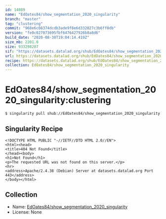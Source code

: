 ```yaml
---
id: 14089
name: "EdOates84/show_segmentation_2020_singularity"
branch: "master"
tag: "clustering"
commit: "968e6c08374dcdb3ade9f8e6d332027c3b6ff0db"
version: "fe0c027073695fbf6476427926b8a8d6"
build_date: "2020-08-30T19:04:14.419Z"
size_mb: 2201.0
size: 933298207
sif: "https://datasets.datalad.org/shub/EdOates84/show_segmentation_2020_singularity/clustering/2020-08-30-968e6c08-fe0c0270/fe0c027073695fbf6476427926b8a8d6.sif"
url: https://datasets.datalad.org/shub/EdOates84/show_segmentation_2020_singularity/clustering/2020-08-30-968e6c08-fe0c0270/
recipe: https://datasets.datalad.org/shub/EdOates84/show_segmentation_2020_singularity/clustering/2020-08-30-968e6c08-fe0c0270/Singularity
collection: EdOates84/show_segmentation_2020_singularity
---
```


# EdOates84/show_segmentation_2020_singularity:clustering

```bash
$ singularity pull shub://EdOates84/show_segmentation_2020_singularity:clustering
```

## Singularity Recipe

```singularity
<!DOCTYPE HTML PUBLIC "-//IETF//DTD HTML 2.0//EN">
<html><head>
<title>404 Not Found</title>
</head><body>
<h1>Not Found</h1>
<p>The requested URL was not found on this server.</p>
<hr>
<address>Apache/2.4.38 (Debian) Server at datasets.datalad.org Port 443</address>
</body></html>
```

## Collection

 - Name: [EdOates84/show_segmentation_2020_singularity](https://github.com/EdOates84/show_segmentation_2020_singularity)
 - License: None

